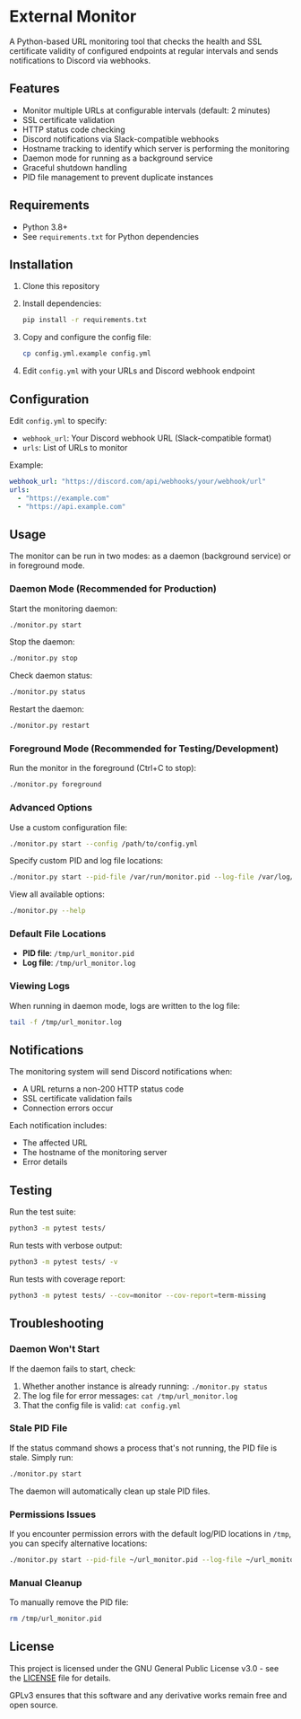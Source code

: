 # External Monitor

A Python-based URL monitoring tool that checks the health and SSL certificate validity of configured endpoints at regular intervals and sends notifications to Discord via webhooks.

## Features

- Monitor multiple URLs at configurable intervals (default: 2 minutes)
- SSL certificate validation
- HTTP status code checking
- Discord notifications via Slack-compatible webhooks
- Hostname tracking to identify which server is performing the monitoring
- Daemon mode for running as a background service
- Graceful shutdown handling
- PID file management to prevent duplicate instances

## Requirements

- Python 3.8+
- See `requirements.txt` for Python dependencies

## Installation

1. Clone this repository
2. Install dependencies:
   ```bash
   pip install -r requirements.txt
   ```

3. Copy and configure the config file:
   ```bash
   cp config.yml.example config.yml
   ```

4. Edit `config.yml` with your URLs and Discord webhook endpoint

## Configuration

Edit `config.yml` to specify:

- `webhook_url`: Your Discord webhook URL (Slack-compatible format)
- `urls`: List of URLs to monitor

Example:
```yaml
webhook_url: "https://discord.com/api/webhooks/your/webhook/url"
urls:
  - "https://example.com"
  - "https://api.example.com"
```

## Usage

The monitor can be run in two modes: as a daemon (background service) or in foreground mode.

### Daemon Mode (Recommended for Production)

Start the monitoring daemon:
```bash
./monitor.py start
```

Stop the daemon:
```bash
./monitor.py stop
```

Check daemon status:
```bash
./monitor.py status
```

Restart the daemon:
```bash
./monitor.py restart
```

### Foreground Mode (Recommended for Testing/Development)

Run the monitor in the foreground (Ctrl+C to stop):
```bash
./monitor.py foreground
```

### Advanced Options

Use a custom configuration file:
```bash
./monitor.py start --config /path/to/config.yml
```

Specify custom PID and log file locations:
```bash
./monitor.py start --pid-file /var/run/monitor.pid --log-file /var/log/monitor.log
```

View all available options:
```bash
./monitor.py --help
```

### Default File Locations

- **PID file**: `/tmp/url_monitor.pid`
- **Log file**: `/tmp/url_monitor.log`

### Viewing Logs

When running in daemon mode, logs are written to the log file:
```bash
tail -f /tmp/url_monitor.log
```

## Notifications

The monitoring system will send Discord notifications when:
- A URL returns a non-200 HTTP status code
- SSL certificate validation fails
- Connection errors occur

Each notification includes:
- The affected URL
- The hostname of the monitoring server
- Error details

## Testing

Run the test suite:

```bash
python3 -m pytest tests/
```

Run tests with verbose output:

```bash
python3 -m pytest tests/ -v
```

Run tests with coverage report:

```bash
python3 -m pytest tests/ --cov=monitor --cov-report=term-missing
```

## Troubleshooting

### Daemon Won't Start

If the daemon fails to start, check:
1. Whether another instance is already running: `./monitor.py status`
2. The log file for error messages: `cat /tmp/url_monitor.log`
3. That the config file is valid: `cat config.yml`

### Stale PID File

If the status command shows a process that's not running, the PID file is stale. Simply run:
```bash
./monitor.py start
```

The daemon will automatically clean up stale PID files.

### Permissions Issues

If you encounter permission errors with the default log/PID locations in `/tmp`, you can specify alternative locations:
```bash
./monitor.py start --pid-file ~/url_monitor.pid --log-file ~/url_monitor.log
```

### Manual Cleanup

To manually remove the PID file:
```bash
rm /tmp/url_monitor.pid
```

## License

This project is licensed under the GNU General Public License v3.0 - see the [LICENSE](LICENSE) file for details.

GPLv3 ensures that this software and any derivative works remain free and open source.
